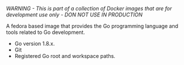 *WARNING - This is part of a collection of Docker images that are for development use only - DON NOT USE IN PRODUCTION*

A fedora based image that provides the Go programming language and tools related to Go development.

 - Go version 1.8.x.
 - Git
 - Registered Go root and workspace paths.
